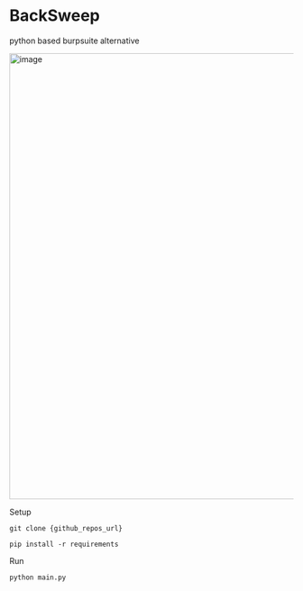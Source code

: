 # BackSweep
python based burpsuite alternative


<img width="1185" height="792" alt="image" src="https://github.com/user-attachments/assets/65ff0b1f-ff8b-4e9f-85b4-614d640d4b7a" />




Setup

`git clone {github_repos_url}`

`pip install -r requirements`




Run

`python main.py`
